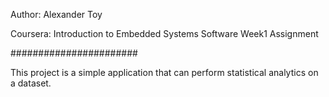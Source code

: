 Author: Alexander Toy

Coursera: Introduction to Embedded Systems Software Week1 Assignment

#######################

This project is a simple application that can perform statistical analytics on a dataset.
